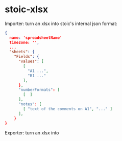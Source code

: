 stoic-xlsx
==========

Importer: turn an xlsx into stoic's internal json format:
```json
{
  name: 'spreadsheetName'
  timezone: '',
  ...
  "sheets": {
    "Fields": {
      "values": [
        [
          "A1 ...",
          "B1 ..."
        ],
      },
      "numberFormats": [
        [  ]
      ],
      "notes": [
        [ "text of the comments on A1", "..." ]
      ],
    }
}
```
Exporter: turn an xlsx into 

